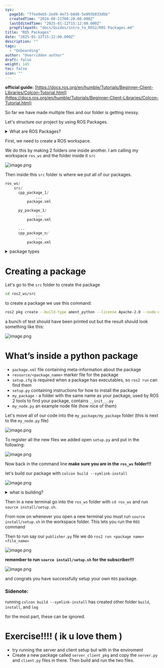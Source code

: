 ```yaml
---
sys:
  pageId: "7fea9eb5-2ed9-4e73-b6d6-5e093b833dbb"
  createdTime: "2024-08-21T00:28:00.000Z"
  lastEditedTime: "2025-01-12T15:12:00.000Z"
  propFilepath: "docs/Guides/intro_to_ROS2/ROS Packages.md"
title: "ROS Packages"
date: "2025-01-12T15:12:00.000Z"
description: ""
tags:
  - "Onboarding"
author: "Overridden author"
draft: false
weight: 145
toc: false
icon: ""
---
```


**official guide:** [https://docs.ros.org/en/humble/Tutorials/Beginner-Client-Libraries/Colcon-Tutorial.html](https://docs.ros.org/en/humble/Tutorials/Beginner-Client-Libraries/Colcon-Tutorial.html)

So far we have made multiple files and our folder is getting messy.

Let's structure our project by using ROS Packages.

<details>

<summary>What are ROS Packages?</summary>

ROS Packages are, as the name implies, packages of code that are highly sharable between ROS developers.

They consist of a folder, `package.xml` file, and source code

```python
      cpp_package_1/
		      ... imagine much code files here ..
          package.xml
```

</details>

First, we need to create a ROS workspace.

We do this by making 2 folders one inside another. I am calling my workspace `ros_ws` and the folder inside it `src`

![image.png](https://prod-files-secure.s3.us-west-2.amazonaws.com/d518164a-d88e-44d1-a4ee-3adb3bd8bce0/70706947-fd18-4537-a67b-e12946812d31/image.png?X-Amz-Algorithm=AWS4-HMAC-SHA256&X-Amz-Content-Sha256=UNSIGNED-PAYLOAD&X-Amz-Credential=ASIAZI2LB466TAVQBUQV%2F20250307%2Fus-west-2%2Fs3%2Faws4_request&X-Amz-Date=20250307T220152Z&X-Amz-Expires=3600&X-Amz-Security-Token=IQoJb3JpZ2luX2VjEAUaCXVzLXdlc3QtMiJGMEQCIB4SOxrB1A87EbeUfBBY2NCrGPAiLHuSVFmtcIHBA77aAiAVQRLDqi%2FTW3iP%2F4huJdpEEfMJakwmWQQgRCtXsyhFdSr%2FAwhOEAAaDDYzNzQyMzE4MzgwNSIMrZzVfb%2BHIvZ1Y9TcKtwDoQ70udDVsgDTXnmf%2BWA57MuYeJQo630Eb4511M3ExQP2vPChGJ6KNzSm8CKgRvWd7rnK77D2c3kiwSceGjTsMT0SgeRexwKFKOaj5mda7Y1j1NL0Y%2BustcCWPiXgk5ZJIgJKhtI196uxNYVKsG6rxwnG1NGY%2BmlcfNgZWZ2MLc0zE6MiSbcnG%2Fckng07CQfIKcf0C2wopCijnrPWz91nDoNKSBQx2k91WF8oNt8Zj6AaZKrGDgerypMQpzErRy8LwXjLSSgC7XnaUtYoEhsiplcu7CbrET%2B%2F1xA3AjUGX0W5vvE38u%2FTk9yTSlyQiA0StxKbX0nC1DoDnJ1A4ZqEnp0gwIOUIE5UdiveIHFMQEOqqQOMOyHHM0YrmMrHYBws4AQDb%2FFZXaDcvsbwnhqtScbtWzpqQsmAHgdr8Leds2CPypM%2FRoyYQPBbPev82oqH3c8n%2BxuWLvIM%2BkbFG7DuSL20yNmHz2IVFuCEo1rmsie7Zl1ZxTtNOXpz60pWBqMfNKmj0cHjs77jvSTI3G7w8YO700%2BbFiKq4UX9XNB%2BiiPoR2i%2FdVYLgTV1UU0UuKB77kCd0j%2BlTrg5DjXfRU6AU3f2E7VdoIvznflR7bQmLAsOTgD%2Fddc5VOQYKFcwmb%2BtvgY6pgGZgi7BZ%2FYpBnW9rEwTk66HVLDqli8U%2FrvLO2djHtRcu41rMiw9yTxEoNXq42Ez7605rIUC3%2BzVaFAC3%2BsYrd8Cj8aZdKlPKeNAgPg0XqEneo3EpDpyMj1in0YA8B3jyot5Ct%2BMIey2qkFbDfguhimaKTBOew1XHAMkUxkBnGGpFNNocTUg3gMFTcuzKJMsqVxUh1i9QjxndYV4Bh9v3USkh81MQ6J%2B&X-Amz-Signature=0202aec0da2ae6cc27cddbd63129f833207ee968079fc65201986810b583fa5b&X-Amz-SignedHeaders=host&x-id=GetObject)

Then inside this `src` folder is where we put all of our packages.

```python
ros_ws/
    src/
      cpp_package_1/
		      ...
          package.xml

      py_package_1/
		      ...
          package.xml

      ...
      cpp_package_n/
		      ...
          package.xml

```

<details>

<summary>package types</summary>

packages can be either `C++` or python.

the intern file structure is different for each but for this guide we will stick to creating python packages

</details>

# Creating a package

Let's go to the `src` folder to create the package

```bash
cd ros2_ws/src
```

to create a package we use this command:

```bash
ros2 pkg create --build-type ament_python --license Apache-2.0 --node-name my_node my_package
```

a bunch of text should have been printed out but the result should look something like this:

![image.png](https://prod-files-secure.s3.us-west-2.amazonaws.com/d518164a-d88e-44d1-a4ee-3adb3bd8bce0/e6cf1e3f-8512-4a3e-b131-079f800bf3e8/image.png?X-Amz-Algorithm=AWS4-HMAC-SHA256&X-Amz-Content-Sha256=UNSIGNED-PAYLOAD&X-Amz-Credential=ASIAZI2LB466TAVQBUQV%2F20250307%2Fus-west-2%2Fs3%2Faws4_request&X-Amz-Date=20250307T220152Z&X-Amz-Expires=3600&X-Amz-Security-Token=IQoJb3JpZ2luX2VjEAUaCXVzLXdlc3QtMiJGMEQCIB4SOxrB1A87EbeUfBBY2NCrGPAiLHuSVFmtcIHBA77aAiAVQRLDqi%2FTW3iP%2F4huJdpEEfMJakwmWQQgRCtXsyhFdSr%2FAwhOEAAaDDYzNzQyMzE4MzgwNSIMrZzVfb%2BHIvZ1Y9TcKtwDoQ70udDVsgDTXnmf%2BWA57MuYeJQo630Eb4511M3ExQP2vPChGJ6KNzSm8CKgRvWd7rnK77D2c3kiwSceGjTsMT0SgeRexwKFKOaj5mda7Y1j1NL0Y%2BustcCWPiXgk5ZJIgJKhtI196uxNYVKsG6rxwnG1NGY%2BmlcfNgZWZ2MLc0zE6MiSbcnG%2Fckng07CQfIKcf0C2wopCijnrPWz91nDoNKSBQx2k91WF8oNt8Zj6AaZKrGDgerypMQpzErRy8LwXjLSSgC7XnaUtYoEhsiplcu7CbrET%2B%2F1xA3AjUGX0W5vvE38u%2FTk9yTSlyQiA0StxKbX0nC1DoDnJ1A4ZqEnp0gwIOUIE5UdiveIHFMQEOqqQOMOyHHM0YrmMrHYBws4AQDb%2FFZXaDcvsbwnhqtScbtWzpqQsmAHgdr8Leds2CPypM%2FRoyYQPBbPev82oqH3c8n%2BxuWLvIM%2BkbFG7DuSL20yNmHz2IVFuCEo1rmsie7Zl1ZxTtNOXpz60pWBqMfNKmj0cHjs77jvSTI3G7w8YO700%2BbFiKq4UX9XNB%2BiiPoR2i%2FdVYLgTV1UU0UuKB77kCd0j%2BlTrg5DjXfRU6AU3f2E7VdoIvznflR7bQmLAsOTgD%2Fddc5VOQYKFcwmb%2BtvgY6pgGZgi7BZ%2FYpBnW9rEwTk66HVLDqli8U%2FrvLO2djHtRcu41rMiw9yTxEoNXq42Ez7605rIUC3%2BzVaFAC3%2BsYrd8Cj8aZdKlPKeNAgPg0XqEneo3EpDpyMj1in0YA8B3jyot5Ct%2BMIey2qkFbDfguhimaKTBOew1XHAMkUxkBnGGpFNNocTUg3gMFTcuzKJMsqVxUh1i9QjxndYV4Bh9v3USkh81MQ6J%2B&X-Amz-Signature=516b4db585dc683cd45ee1206149661df99dd99bca395ddc569b66e2ac5d4ee1&X-Amz-SignedHeaders=host&x-id=GetObject)

# What’s inside a python package

- `package.xml` file containing meta-information about the package
- `resource/<package_name>` marker file for the package
- `setup.cfg` is required when a package has executables, so `ros2 run` can find them
- `setup.py` containing instructions for how to install the package
- `my_package` - a folder with the same name as your package, used by ROS 2 tools to find your package, contains `__init__.py`
- `my_node.py` an example node file (how nice of them)

Let's move all of our code into the `my_package/my_package` folder (this is next to the `my_node.py` file)

![image.png](https://prod-files-secure.s3.us-west-2.amazonaws.com/d518164a-d88e-44d1-a4ee-3adb3bd8bce0/9ce58f11-0da9-4d3e-b86d-506a9685d378/image.png?X-Amz-Algorithm=AWS4-HMAC-SHA256&X-Amz-Content-Sha256=UNSIGNED-PAYLOAD&X-Amz-Credential=ASIAZI2LB466TAVQBUQV%2F20250307%2Fus-west-2%2Fs3%2Faws4_request&X-Amz-Date=20250307T220152Z&X-Amz-Expires=3600&X-Amz-Security-Token=IQoJb3JpZ2luX2VjEAUaCXVzLXdlc3QtMiJGMEQCIB4SOxrB1A87EbeUfBBY2NCrGPAiLHuSVFmtcIHBA77aAiAVQRLDqi%2FTW3iP%2F4huJdpEEfMJakwmWQQgRCtXsyhFdSr%2FAwhOEAAaDDYzNzQyMzE4MzgwNSIMrZzVfb%2BHIvZ1Y9TcKtwDoQ70udDVsgDTXnmf%2BWA57MuYeJQo630Eb4511M3ExQP2vPChGJ6KNzSm8CKgRvWd7rnK77D2c3kiwSceGjTsMT0SgeRexwKFKOaj5mda7Y1j1NL0Y%2BustcCWPiXgk5ZJIgJKhtI196uxNYVKsG6rxwnG1NGY%2BmlcfNgZWZ2MLc0zE6MiSbcnG%2Fckng07CQfIKcf0C2wopCijnrPWz91nDoNKSBQx2k91WF8oNt8Zj6AaZKrGDgerypMQpzErRy8LwXjLSSgC7XnaUtYoEhsiplcu7CbrET%2B%2F1xA3AjUGX0W5vvE38u%2FTk9yTSlyQiA0StxKbX0nC1DoDnJ1A4ZqEnp0gwIOUIE5UdiveIHFMQEOqqQOMOyHHM0YrmMrHYBws4AQDb%2FFZXaDcvsbwnhqtScbtWzpqQsmAHgdr8Leds2CPypM%2FRoyYQPBbPev82oqH3c8n%2BxuWLvIM%2BkbFG7DuSL20yNmHz2IVFuCEo1rmsie7Zl1ZxTtNOXpz60pWBqMfNKmj0cHjs77jvSTI3G7w8YO700%2BbFiKq4UX9XNB%2BiiPoR2i%2FdVYLgTV1UU0UuKB77kCd0j%2BlTrg5DjXfRU6AU3f2E7VdoIvznflR7bQmLAsOTgD%2Fddc5VOQYKFcwmb%2BtvgY6pgGZgi7BZ%2FYpBnW9rEwTk66HVLDqli8U%2FrvLO2djHtRcu41rMiw9yTxEoNXq42Ez7605rIUC3%2BzVaFAC3%2BsYrd8Cj8aZdKlPKeNAgPg0XqEneo3EpDpyMj1in0YA8B3jyot5Ct%2BMIey2qkFbDfguhimaKTBOew1XHAMkUxkBnGGpFNNocTUg3gMFTcuzKJMsqVxUh1i9QjxndYV4Bh9v3USkh81MQ6J%2B&X-Amz-Signature=95d399c5e10acb9b131979829e5a9b57d76074d927ea72eb3756185079e3fd70&X-Amz-SignedHeaders=host&x-id=GetObject)

To register all the new files we added open `setup.py` and put in the following:

![image.png](https://prod-files-secure.s3.us-west-2.amazonaws.com/d518164a-d88e-44d1-a4ee-3adb3bd8bce0/1cd7c262-4cae-4496-9d75-c178537d24a2/image.png?X-Amz-Algorithm=AWS4-HMAC-SHA256&X-Amz-Content-Sha256=UNSIGNED-PAYLOAD&X-Amz-Credential=ASIAZI2LB466TAVQBUQV%2F20250307%2Fus-west-2%2Fs3%2Faws4_request&X-Amz-Date=20250307T220152Z&X-Amz-Expires=3600&X-Amz-Security-Token=IQoJb3JpZ2luX2VjEAUaCXVzLXdlc3QtMiJGMEQCIB4SOxrB1A87EbeUfBBY2NCrGPAiLHuSVFmtcIHBA77aAiAVQRLDqi%2FTW3iP%2F4huJdpEEfMJakwmWQQgRCtXsyhFdSr%2FAwhOEAAaDDYzNzQyMzE4MzgwNSIMrZzVfb%2BHIvZ1Y9TcKtwDoQ70udDVsgDTXnmf%2BWA57MuYeJQo630Eb4511M3ExQP2vPChGJ6KNzSm8CKgRvWd7rnK77D2c3kiwSceGjTsMT0SgeRexwKFKOaj5mda7Y1j1NL0Y%2BustcCWPiXgk5ZJIgJKhtI196uxNYVKsG6rxwnG1NGY%2BmlcfNgZWZ2MLc0zE6MiSbcnG%2Fckng07CQfIKcf0C2wopCijnrPWz91nDoNKSBQx2k91WF8oNt8Zj6AaZKrGDgerypMQpzErRy8LwXjLSSgC7XnaUtYoEhsiplcu7CbrET%2B%2F1xA3AjUGX0W5vvE38u%2FTk9yTSlyQiA0StxKbX0nC1DoDnJ1A4ZqEnp0gwIOUIE5UdiveIHFMQEOqqQOMOyHHM0YrmMrHYBws4AQDb%2FFZXaDcvsbwnhqtScbtWzpqQsmAHgdr8Leds2CPypM%2FRoyYQPBbPev82oqH3c8n%2BxuWLvIM%2BkbFG7DuSL20yNmHz2IVFuCEo1rmsie7Zl1ZxTtNOXpz60pWBqMfNKmj0cHjs77jvSTI3G7w8YO700%2BbFiKq4UX9XNB%2BiiPoR2i%2FdVYLgTV1UU0UuKB77kCd0j%2BlTrg5DjXfRU6AU3f2E7VdoIvznflR7bQmLAsOTgD%2Fddc5VOQYKFcwmb%2BtvgY6pgGZgi7BZ%2FYpBnW9rEwTk66HVLDqli8U%2FrvLO2djHtRcu41rMiw9yTxEoNXq42Ez7605rIUC3%2BzVaFAC3%2BsYrd8Cj8aZdKlPKeNAgPg0XqEneo3EpDpyMj1in0YA8B3jyot5Ct%2BMIey2qkFbDfguhimaKTBOew1XHAMkUxkBnGGpFNNocTUg3gMFTcuzKJMsqVxUh1i9QjxndYV4Bh9v3USkh81MQ6J%2B&X-Amz-Signature=f6e7930f885ee292f9b6756962ad65aa63a1f17b3344e1e59f12739234850c56&X-Amz-SignedHeaders=host&x-id=GetObject)

Now back in the command line **make sure you are in the** **`ros_ws`** **folder!!!**

let's build our package with `colcon build --symlink-install`

![image.png](https://prod-files-secure.s3.us-west-2.amazonaws.com/d518164a-d88e-44d1-a4ee-3adb3bd8bce0/2f2a0d27-b173-48fd-b189-5f5c0ce65619/image.png?X-Amz-Algorithm=AWS4-HMAC-SHA256&X-Amz-Content-Sha256=UNSIGNED-PAYLOAD&X-Amz-Credential=ASIAZI2LB466TAVQBUQV%2F20250307%2Fus-west-2%2Fs3%2Faws4_request&X-Amz-Date=20250307T220152Z&X-Amz-Expires=3600&X-Amz-Security-Token=IQoJb3JpZ2luX2VjEAUaCXVzLXdlc3QtMiJGMEQCIB4SOxrB1A87EbeUfBBY2NCrGPAiLHuSVFmtcIHBA77aAiAVQRLDqi%2FTW3iP%2F4huJdpEEfMJakwmWQQgRCtXsyhFdSr%2FAwhOEAAaDDYzNzQyMzE4MzgwNSIMrZzVfb%2BHIvZ1Y9TcKtwDoQ70udDVsgDTXnmf%2BWA57MuYeJQo630Eb4511M3ExQP2vPChGJ6KNzSm8CKgRvWd7rnK77D2c3kiwSceGjTsMT0SgeRexwKFKOaj5mda7Y1j1NL0Y%2BustcCWPiXgk5ZJIgJKhtI196uxNYVKsG6rxwnG1NGY%2BmlcfNgZWZ2MLc0zE6MiSbcnG%2Fckng07CQfIKcf0C2wopCijnrPWz91nDoNKSBQx2k91WF8oNt8Zj6AaZKrGDgerypMQpzErRy8LwXjLSSgC7XnaUtYoEhsiplcu7CbrET%2B%2F1xA3AjUGX0W5vvE38u%2FTk9yTSlyQiA0StxKbX0nC1DoDnJ1A4ZqEnp0gwIOUIE5UdiveIHFMQEOqqQOMOyHHM0YrmMrHYBws4AQDb%2FFZXaDcvsbwnhqtScbtWzpqQsmAHgdr8Leds2CPypM%2FRoyYQPBbPev82oqH3c8n%2BxuWLvIM%2BkbFG7DuSL20yNmHz2IVFuCEo1rmsie7Zl1ZxTtNOXpz60pWBqMfNKmj0cHjs77jvSTI3G7w8YO700%2BbFiKq4UX9XNB%2BiiPoR2i%2FdVYLgTV1UU0UuKB77kCd0j%2BlTrg5DjXfRU6AU3f2E7VdoIvznflR7bQmLAsOTgD%2Fddc5VOQYKFcwmb%2BtvgY6pgGZgi7BZ%2FYpBnW9rEwTk66HVLDqli8U%2FrvLO2djHtRcu41rMiw9yTxEoNXq42Ez7605rIUC3%2BzVaFAC3%2BsYrd8Cj8aZdKlPKeNAgPg0XqEneo3EpDpyMj1in0YA8B3jyot5Ct%2BMIey2qkFbDfguhimaKTBOew1XHAMkUxkBnGGpFNNocTUg3gMFTcuzKJMsqVxUh1i9QjxndYV4Bh9v3USkh81MQ6J%2B&X-Amz-Signature=f72d3adbb6197f193fdc1f33c230c499bc5848f2c1b56ffcdd62110c52a7f467&X-Amz-SignedHeaders=host&x-id=GetObject)

<details>

<summary>what is building?</summary>

if you are a CS major at Rose-Hulman you will learn the answer to this in CSSE132

but TLDR; is it combines all the code files into one program that can be run easily 

</details>

Then in a new terminal go into the `ros_ws` folder with `cd ros_ws` and run `source install/setup.sh`. 

From now on whenever you open a new terminal you must run `source install/setup.sh` in the workspace folder. This lets you run the `ROS` command

Then to run say our `publisher.py` file we do `ros2 run <package name> <file_name>`

![image.png](https://prod-files-secure.s3.us-west-2.amazonaws.com/d518164a-d88e-44d1-a4ee-3adb3bd8bce0/4f4b1219-3a44-4632-aa0a-ce3471699f59/image.png?X-Amz-Algorithm=AWS4-HMAC-SHA256&X-Amz-Content-Sha256=UNSIGNED-PAYLOAD&X-Amz-Credential=ASIAZI2LB466TAVQBUQV%2F20250307%2Fus-west-2%2Fs3%2Faws4_request&X-Amz-Date=20250307T220152Z&X-Amz-Expires=3600&X-Amz-Security-Token=IQoJb3JpZ2luX2VjEAUaCXVzLXdlc3QtMiJGMEQCIB4SOxrB1A87EbeUfBBY2NCrGPAiLHuSVFmtcIHBA77aAiAVQRLDqi%2FTW3iP%2F4huJdpEEfMJakwmWQQgRCtXsyhFdSr%2FAwhOEAAaDDYzNzQyMzE4MzgwNSIMrZzVfb%2BHIvZ1Y9TcKtwDoQ70udDVsgDTXnmf%2BWA57MuYeJQo630Eb4511M3ExQP2vPChGJ6KNzSm8CKgRvWd7rnK77D2c3kiwSceGjTsMT0SgeRexwKFKOaj5mda7Y1j1NL0Y%2BustcCWPiXgk5ZJIgJKhtI196uxNYVKsG6rxwnG1NGY%2BmlcfNgZWZ2MLc0zE6MiSbcnG%2Fckng07CQfIKcf0C2wopCijnrPWz91nDoNKSBQx2k91WF8oNt8Zj6AaZKrGDgerypMQpzErRy8LwXjLSSgC7XnaUtYoEhsiplcu7CbrET%2B%2F1xA3AjUGX0W5vvE38u%2FTk9yTSlyQiA0StxKbX0nC1DoDnJ1A4ZqEnp0gwIOUIE5UdiveIHFMQEOqqQOMOyHHM0YrmMrHYBws4AQDb%2FFZXaDcvsbwnhqtScbtWzpqQsmAHgdr8Leds2CPypM%2FRoyYQPBbPev82oqH3c8n%2BxuWLvIM%2BkbFG7DuSL20yNmHz2IVFuCEo1rmsie7Zl1ZxTtNOXpz60pWBqMfNKmj0cHjs77jvSTI3G7w8YO700%2BbFiKq4UX9XNB%2BiiPoR2i%2FdVYLgTV1UU0UuKB77kCd0j%2BlTrg5DjXfRU6AU3f2E7VdoIvznflR7bQmLAsOTgD%2Fddc5VOQYKFcwmb%2BtvgY6pgGZgi7BZ%2FYpBnW9rEwTk66HVLDqli8U%2FrvLO2djHtRcu41rMiw9yTxEoNXq42Ez7605rIUC3%2BzVaFAC3%2BsYrd8Cj8aZdKlPKeNAgPg0XqEneo3EpDpyMj1in0YA8B3jyot5Ct%2BMIey2qkFbDfguhimaKTBOew1XHAMkUxkBnGGpFNNocTUg3gMFTcuzKJMsqVxUh1i9QjxndYV4Bh9v3USkh81MQ6J%2B&X-Amz-Signature=fbfe63d8afc786a330c5147a2522e044aac9e3c0e731beccb37dd0577ce21bbb&X-Amz-SignedHeaders=host&x-id=GetObject)

**remember to run** **`source install/setup.sh`** **for the subscriber!!!**

![image.png](https://prod-files-secure.s3.us-west-2.amazonaws.com/d518164a-d88e-44d1-a4ee-3adb3bd8bce0/02121119-dad4-49ec-8356-c956108b4243/image.png?X-Amz-Algorithm=AWS4-HMAC-SHA256&X-Amz-Content-Sha256=UNSIGNED-PAYLOAD&X-Amz-Credential=ASIAZI2LB466TAVQBUQV%2F20250307%2Fus-west-2%2Fs3%2Faws4_request&X-Amz-Date=20250307T220153Z&X-Amz-Expires=3600&X-Amz-Security-Token=IQoJb3JpZ2luX2VjEAUaCXVzLXdlc3QtMiJGMEQCIB4SOxrB1A87EbeUfBBY2NCrGPAiLHuSVFmtcIHBA77aAiAVQRLDqi%2FTW3iP%2F4huJdpEEfMJakwmWQQgRCtXsyhFdSr%2FAwhOEAAaDDYzNzQyMzE4MzgwNSIMrZzVfb%2BHIvZ1Y9TcKtwDoQ70udDVsgDTXnmf%2BWA57MuYeJQo630Eb4511M3ExQP2vPChGJ6KNzSm8CKgRvWd7rnK77D2c3kiwSceGjTsMT0SgeRexwKFKOaj5mda7Y1j1NL0Y%2BustcCWPiXgk5ZJIgJKhtI196uxNYVKsG6rxwnG1NGY%2BmlcfNgZWZ2MLc0zE6MiSbcnG%2Fckng07CQfIKcf0C2wopCijnrPWz91nDoNKSBQx2k91WF8oNt8Zj6AaZKrGDgerypMQpzErRy8LwXjLSSgC7XnaUtYoEhsiplcu7CbrET%2B%2F1xA3AjUGX0W5vvE38u%2FTk9yTSlyQiA0StxKbX0nC1DoDnJ1A4ZqEnp0gwIOUIE5UdiveIHFMQEOqqQOMOyHHM0YrmMrHYBws4AQDb%2FFZXaDcvsbwnhqtScbtWzpqQsmAHgdr8Leds2CPypM%2FRoyYQPBbPev82oqH3c8n%2BxuWLvIM%2BkbFG7DuSL20yNmHz2IVFuCEo1rmsie7Zl1ZxTtNOXpz60pWBqMfNKmj0cHjs77jvSTI3G7w8YO700%2BbFiKq4UX9XNB%2BiiPoR2i%2FdVYLgTV1UU0UuKB77kCd0j%2BlTrg5DjXfRU6AU3f2E7VdoIvznflR7bQmLAsOTgD%2Fddc5VOQYKFcwmb%2BtvgY6pgGZgi7BZ%2FYpBnW9rEwTk66HVLDqli8U%2FrvLO2djHtRcu41rMiw9yTxEoNXq42Ez7605rIUC3%2BzVaFAC3%2BsYrd8Cj8aZdKlPKeNAgPg0XqEneo3EpDpyMj1in0YA8B3jyot5Ct%2BMIey2qkFbDfguhimaKTBOew1XHAMkUxkBnGGpFNNocTUg3gMFTcuzKJMsqVxUh1i9QjxndYV4Bh9v3USkh81MQ6J%2B&X-Amz-Signature=0a2715238184b7f40d0043edc30e6ad18e7b40a167e914454a745ca951616108&X-Amz-SignedHeaders=host&x-id=GetObject)

and congrats you have successfully setup your own `ROS` package.

### Sidenote:

running `colcon build --symlink-install` has created other folder `build`, `install`, and `log`

for the most part, these can be ignored.

# Exercise!!!! ( ik u love them )

- try running the server and client setup but with in the enviroment
- Create a new package called `server_client_pkg` and copy the `server.py` and `client.py` files in there. Then build and run the two files.
